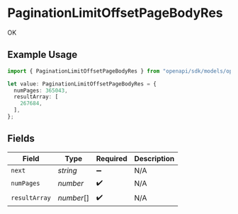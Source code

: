 # PaginationLimitOffsetPageBodyRes

OK

## Example Usage

```typescript
import { PaginationLimitOffsetPageBodyRes } from "openapi/sdk/models/operations";

let value: PaginationLimitOffsetPageBodyRes = {
  numPages: 365043,
  resultArray: [
    267684,
  ],
};
```

## Fields

| Field              | Type               | Required           | Description        |
| ------------------ | ------------------ | ------------------ | ------------------ |
| `next`             | *string*           | :heavy_minus_sign: | N/A                |
| `numPages`         | *number*           | :heavy_check_mark: | N/A                |
| `resultArray`      | *number*[]         | :heavy_check_mark: | N/A                |